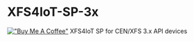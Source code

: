 # XFS4IoT-SP-3x 
[!["Buy Me A Coffee"](https://www.buymeacoffee.com/assets/img/custom_images/orange_img.png)](https://www.buymeacoffee.com/LinuxTvT)
XFS4IoT SP for CEN/XFS 3.x API devices


